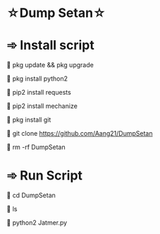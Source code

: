 # ☆Dump Setan☆

# ➾ Install script
🔗 pkg update && pkg upgrade

🔗 pkg install python2

🔗 pip2 install requests

🔗 pip2 install mechanize

🔗 pkg install git

🔗 git clone https://github.com/Aang21/DumpSetan

🔗 rm -rf DumpSetan


# ➾ Run Script
🔗 cd DumpSetan

🔗 ls

🔗 python2 Jatmer.py
